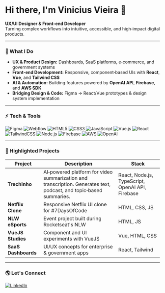 # Hi there, I'm Vinicius Vieira 👋

**UX/UI Designer & Front‑end Developer**  
Turning complex workflows into intuitive, accessible, and high‑impact digital products.

---

### 💼 What I Do
- **UX & Product Design:** Dashboards, SaaS platforms, e‑commerce, and government systems  
- **Front‑end Development:** Responsive, component‑based UIs with **React**, **Vue**, and **Tailwind CSS**  
- **AI & Automation:** Building features powered by **OpenAI API**, **Firebase**, and **AWS SDK**  
- **Bridging Design & Code:** Figma → React/Vue prototypes & design system implementation

---

### ⚡ Tech & Tools

![Figma](https://img.shields.io/badge/Figma-F24E1E?style=for-the-badge&logo=figma&logoColor=white)
![Webflow](https://img.shields.io/badge/Webflow-4353FF?style=for-the-badge&logo=webflow&logoColor=white)
![HTML5](https://img.shields.io/badge/HTML5-E34F26?style=for-the-badge&logo=html5&logoColor=white)
![CSS3](https://img.shields.io/badge/CSS3-1572B6?style=for-the-badge&logo=css3&logoColor=white)
![JavaScript](https://img.shields.io/badge/JavaScript-F7DF1E?style=for-the-badge&logo=javascript&logoColor=black)
![Vue.js](https://img.shields.io/badge/Vue.js-35495E?style=for-the-badge&logo=vuedotjs&logoColor=4FC08D)
![React](https://img.shields.io/badge/React-20232A?style=for-the-badge&logo=react&logoColor=61DAFB)
![TailwindCSS](https://img.shields.io/badge/Tailwind_CSS-38B2AC?style=for-the-badge&logo=tailwind-css&logoColor=white)
![Node.js](https://img.shields.io/badge/Node.js-339933?style=for-the-badge&logo=nodedotjs&logoColor=white)
![Firebase](https://img.shields.io/badge/Firebase-FFCA28?style=for-the-badge&logo=firebase&logoColor=black)
![AWS](https://img.shields.io/badge/AWS-232F3E?style=for-the-badge&logo=amazonaws&logoColor=white)
![OpenAI](https://img.shields.io/badge/OpenAI-412991?style=for-the-badge&logo=openai&logoColor=white)

---

### 📌 Highlighted Projects
| Project | Description | Stack |
|--------|-------------|-------|
| **Trechinho** | AI‑powered platform for video summarization and transcription. Generates text, podcast, and topic‑based summaries. | React, Node.js, TypeScript, OpenAI API, Firebase |
| **Netflix Clone** | Responsive Netflix UI clone for #7DaysOfCode | HTML, CSS, JS |
| **NLW eSports** | Event project built during Rocketseat's NLW | HTML, JS |
| **VueJS Studies** | Component and UI experiments with VueJS | Vue, HTML, CSS |
| **SaaS Dashboards** | UI/UX concepts for enterprise & government apps | React, Tailwind |

---

### 🌎 Let's Connect
[![LinkedIn](https://img.shields.io/badge/LinkedIn-0077B5?style=for-the-badge&logo=linkedin&logoColor=white)](https://www.linkedin.com/in/souvinivieira/)  
